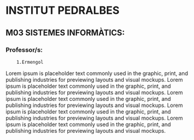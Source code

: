 # INSTITUT PEDRALBES

## M03 SISTEMES INFORMÀTICS:

### Professor/s: 
		1.Ermengol

Lorem ipsum is placeholder text commonly used in the graphic, print, and publishing industries for previewing layouts and visual mockups. Lorem ipsum is placeholder text commonly used in the graphic, print, and publishing industries for previewing layouts and visual mockups. Lorem ipsum is placeholder text commonly used in the graphic, print, and publishing industries for previewing layouts and visual mockups. Lorem ipsum is placeholder text commonly used in the graphic, print, and publishing industries for previewing layouts and visual mockups. Lorem ipsum is placeholder text commonly used in the graphic, print, and publishing industries for previewing layouts and visual mockups.
